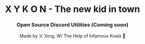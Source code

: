 <h1 align="center">X Y K O N - The new kid in town</h1>
<h3 align="center">Open Source Discord Utilities (Coming soon)</h3>

<p align="center">Made by ☠️ Xorg, W/ The Help of Infamous Koala 🐨</p>
<a align = "center" href="#"></img src="https://raw.githubusercontent.com/infiniteasdev/X-Y-K-O-N-Utilities/8d1cb0ad53f51efefd415b68e989f7cd601f6914/Resources/logo.png" alt = "xykon logo"></a>
